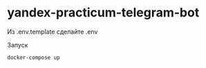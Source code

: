 # yandex-practicum-telegram-bot

Из .env.template сделайте .env

Запуск 

```bash
docker-compose up
```
